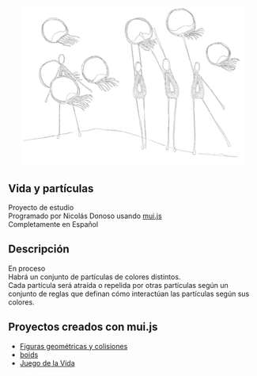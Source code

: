 <p align="center">
  <!-- <a href="http://nestjs.com/" target="blank"><img src="https://nestjs.com/img/logo-small.svg" width="200" alt="Nest Logo" /></a> -->
  <img src="D2-b.png"  width="450" alt="mui.js"/>
</p>


## Vida y partículas 
Proyecto de estudio           
Programado por Nicolás Donoso usando <a href='https://github.com/muinicomuiser/mui-js'>mui.js</a>     
Completamente en Español          

## Descripción
En proceso        
Habrá un conjunto de partículas de colores distintos.   
Cada partícula será atraída o repelida por otras partículas según un conjunto de reglas que 
definan cómo interactúan las partículas según sus colores.



## Proyectos creados con mui.js
- <a href="https://muinicomuiser.github.io/mui-js/" target="_blank">Figuras geométricas y colisiones</a>
- <a href="https://muinicomuiser.github.io/boids" target="_blank">boids</a>
- <a href="https://muinicomuiser.github.io/Juego-de-la-vida" target="_blank">Juego de la Vida</a>
